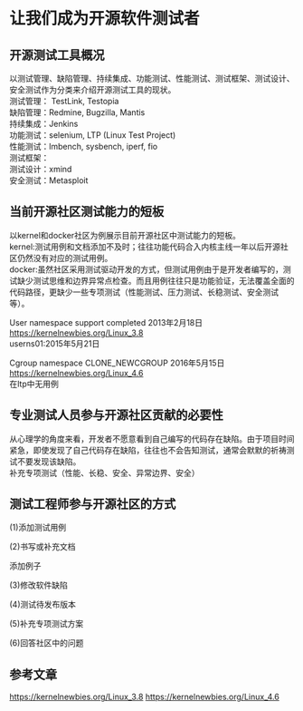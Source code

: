 # 让我们成为开源软件测试者
## 开源测试工具概况
以测试管理、缺陷管理、持续集成、功能测试、性能测试、测试框架、测试设计、安全测试作为分类来介绍开源测试工具的现状。<br>
测试管理： TestLink, Testopia<br>
缺陷管理：Redmine, Bugzilla, Mantis<br>
持续集成：Jenkins<br>
功能测试：selenium, LTP (Linux Test Project)<br>
性能测试：lmbench, sysbench, iperf, fio<br>
测试框架：<br>
测试设计：xmind<br>
安全测试：Metasploit<br>
## 当前开源社区测试能力的短板
以kernel和docker社区为例展示目前开源社区中测试能力的短板。<br>
kernel:测试用例和文档添加不及时；往往功能代码合入内核主线一年以后开源社区仍然没有对应的测试用例。<br>
docker:虽然社区采用测试驱动开发的方式，但测试用例由于是开发者编写的，测试缺少测试思维和边界异常点检查。而且用例往往只是功能验证，无法覆盖全面的代码路径，更缺少一些专项测试（性能测试、压力测试、长稳测试、安全测试等）。<br>


User namespace support completed 2013年2月18日<br>
https://kernelnewbies.org/Linux_3.8<br>
userns01:2015年5月21日<br>


Cgroup namespace CLONE_NEWCGROUP 2016年5月15日<br>
https://kernelnewbies.org/Linux_4.6<br>
在ltp中无用例<br>

## 专业测试人员参与开源社区贡献的必要性
从心理学的角度来看，开发者不愿意看到自己编写的代码存在缺陷。由于项目时间紧急，即使发现了自己代码存在缺陷，往往也不会告知测试，通常会默默的祈祷测试不要发现该缺陷。<br>
补充专项测试（性能、长稳、安全、异常边界、安全）<br>
## 测试工程师参与开源社区的方式
(1)添加测试用例

(2)书写或补充文档

添加例子

(3)修改软件缺陷

(4)测试待发布版本

(5)补充专项测试方案

(6)回答社区中的问题

## 参考文章
https://kernelnewbies.org/Linux_3.8
https://kernelnewbies.org/Linux_4.6




